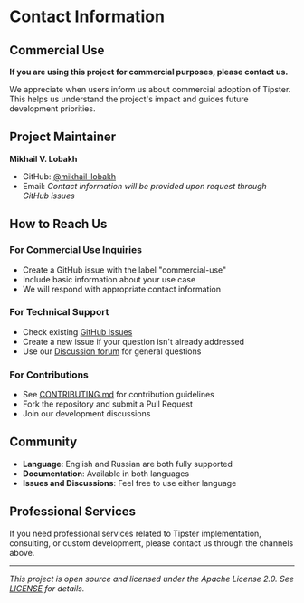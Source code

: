 # Contact Information

## Commercial Use

**If you are using this project for commercial purposes, please contact us.**

We appreciate when users inform us about commercial adoption of Tipster. This helps us understand the project's impact and guides future development priorities.

## Project Maintainer

**Mikhail V. Lobakh**
- GitHub: [@mikhail-lobakh](https://github.com/LMikhail)
- Email: *Contact information will be provided upon request through GitHub issues*

## How to Reach Us

### For Commercial Use Inquiries
- Create a GitHub issue with the label "commercial-use"
- Include basic information about your use case
- We will respond with appropriate contact information

### For Technical Support
- Check existing [GitHub Issues](../../issues)
- Create a new issue if your question isn't already addressed
- Use our [Discussion forum](../../discussions) for general questions

### For Contributions
- See [CONTRIBUTING.md](CONTRIBUTING.md) for contribution guidelines
- Fork the repository and submit a Pull Request
- Join our development discussions

## Community

- **Language**: English and Russian are both fully supported
- **Documentation**: Available in both languages
- **Issues and Discussions**: Feel free to use either language

## Professional Services

If you need professional services related to Tipster implementation, consulting, or custom development, please contact us through the channels above.

---

*This project is open source and licensed under the Apache License 2.0. See [LICENSE](LICENSE) for details.* 
